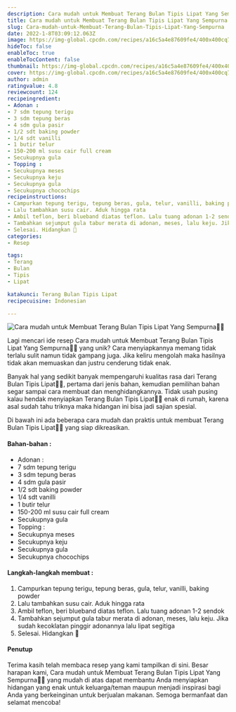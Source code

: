 ```yaml
---
description: Cara mudah untuk Membuat Terang Bulan Tipis Lipat Yang Sempurna"
title: Cara mudah untuk Membuat Terang Bulan Tipis Lipat Yang Sempurna
slug: Cara-mudah-untuk-Membuat-Terang-Bulan-Tipis-Lipat-Yang-Sempurna
date: 2022-1-8T03:09:12.063Z
image: https://img-global.cpcdn.com/recipes/a16c5a4e87609fe4/400x400cq70/photo.jpg
hideToc: false
enableToc: true
enableTocContent: false
thumbnail: https://img-global.cpcdn.com/recipes/a16c5a4e87609fe4/400x400cq70/photo.jpg
cover: https://img-global.cpcdn.com/recipes/a16c5a4e87609fe4/400x400cq70/photo.jpg
author: admin
ratingvalue: 4.8
reviewcount: 124
recipeingredient:
- Adonan :
- 7 sdm tepung terigu
- 3 sdm tepung beras
- 4 sdm gula pasir
- 1/2 sdt baking powder
- 1/4 sdt vanilli
- 1 butir telur
- 150-200 ml susu cair full cream
- Secukupnya gula
- Topping :
- Secukupnya meses
- Secukupnya keju
- Secukupnya gula
- Secukupnya chocochips
recipeinstructions:
- Campurkan tepung terigu, tepung beras, gula, telur, vanilli, baking powder
- Lalu tambahkan susu cair. Aduk hingga rata
- Ambil teflon, beri blueband diatas teflon. Lalu tuang adonan 1-2 sendok
- Tambahkan sejumput gula tabur merata di adonan, meses, lalu keju. Jika sudah kecoklatan pinggir adonannya lalu lipat segitiga
- Selesai. Hidangkan 👏
categories:
- Resep

tags:
- Terang
- Bulan
- Tipis
- Lipat

katakunci: Terang Bulan Tipis Lipat
recipecuisine: Indonesian

---
```


![Cara mudah untuk Membuat Terang Bulan Tipis Lipat Yang Sempurna👩‍🍳](https://img-global.cpcdn.com/recipes/a16c5a4e87609fe4/400x400cq70/photo.jpg)

Lagi mencari ide resep Cara mudah untuk Membuat Terang Bulan Tipis Lipat Yang Sempurna👩‍🍳 yang unik? Cara menyiapkannya memang tidak terlalu sulit namun tidak gampang juga. Jika keliru mengolah maka hasilnya tidak akan memuaskan dan justru cenderung tidak enak.

Banyak hal yang sedikit banyak mempengaruhi kualitas rasa dari Terang Bulan Tipis Lipat👩‍🍳, pertama dari jenis bahan, kemudian pemilihan bahan segar sampai cara membuat dan menghidangkannya. Tidak usah pusing kalau hendak menyiapkan Terang Bulan Tipis Lipat👩‍🍳 enak di rumah, karena asal sudah tahu triknya maka hidangan ini bisa jadi sajian spesial.

Di bawah ini ada beberapa cara mudah dan praktis untuk membuat Terang Bulan Tipis Lipat👩‍🍳 yang siap dikreasikan.

<!--inarticleads1-->

#### Bahan-bahan :

- Adonan :
- 7 sdm tepung terigu
- 3 sdm tepung beras
- 4 sdm gula pasir
- 1/2 sdt baking powder
- 1/4 sdt vanilli
- 1 butir telur
- 150-200 ml susu cair full cream
- Secukupnya gula
- Topping :
- Secukupnya meses
- Secukupnya keju
- Secukupnya gula
- Secukupnya chocochips

<!--inarticleads2-->

#### Langkah-langkah membuat :

1. Campurkan tepung terigu, tepung beras, gula, telur, vanilli, baking powder
1. Lalu tambahkan susu cair. Aduk hingga rata
1. Ambil teflon, beri blueband diatas teflon. Lalu tuang adonan 1-2 sendok
1. Tambahkan sejumput gula tabur merata di adonan, meses, lalu keju. Jika sudah kecoklatan pinggir adonannya lalu lipat segitiga
1. Selesai. Hidangkan 👏

#### Penutup

Terima kasih telah membaca resep yang kami tampilkan di sini. Besar harapan kami, Cara mudah untuk Membuat Terang Bulan Tipis Lipat Yang Sempurna👩‍🍳 yang mudah di atas dapat membantu Anda menyiapkan hidangan yang enak untuk keluarga/teman maupun menjadi inspirasi bagi Anda yang berkeinginan untuk berjualan makanan. Semoga bermanfaat dan selamat mencoba!